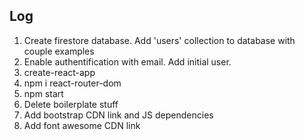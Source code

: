 ## Log

1. Create firestore database. Add 'users' collection to database with couple examples
2. Enable authentification with email. Add initial user.
3. create-react-app
4. npm i react-router-dom
5. npm start
6. Delete boilerplate stuff
7. Add bootstrap CDN link and JS dependencies
8. Add font awesome CDN link